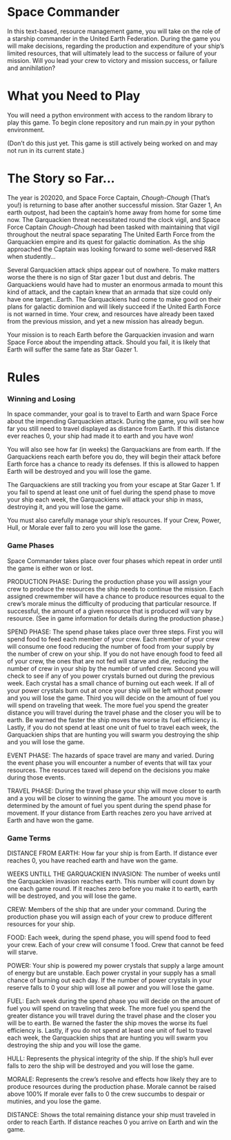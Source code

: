 
# Space Commander

In this text-based, resource management game, you will take on the role of a starship commander in the United Earth Federation. During the game you will make decisions, regarding the production and expenditure of your ship’s limited resources, that will ultimately lead to the success or failure of your mission. Will you lead your crew to victory and mission success, or failure and annihilation? 

# What you Need to Play

You will need a python environment with access to the random library to play this game.
To begin clone repository and run main.py in your python environment.

(Don’t do this just yet. This game is still actively being worked on and may not run in its current state.)

# The Story so Far...

The year is 202020, and Space Force Captain, *Chough-Chough* (That’s you!) is returning to base after another successful mission. Star Gazer 1, An earth outpost, had been the captain’s home away from home for some time now. The Garquackien threat necessitated round the clock vigil, and Space Force Captain *Chough-Chough* had been tasked with maintaining that vigil throughout the neutral space separating The United Earth Force from the Garquackien empire and its quest for galactic domination. As the ship approached the Captain was looking forward to some well-deserved R&R when studently…

Several Garquackien attack ships appear out of nowhere. To make matters worse the there is no sign of Star gazer 1 but dust and debris. The Garquackiens would have had to muster an enormous armada to mount this kind of attack, and the captain knew that an armada that size could only have one target…Earth. The Garquackiens had come to make good on their plans for galactic dominion and will likely succeed if the United Earth Force is not warned in time. Your crew, and resources have already been taxed from the previous mission, and yet a new mission has already begun.

Your mission is to reach Earth before the Garquackien invasion and warn Space Force about the impending attack. Should you fail, it is likely that Earth will suffer the same fate as Star Gazer 1.

# Rules

### Winning and Losing

In space commander, your goal is to travel to Earth and warn Space Force about the impending Garquackien attack. During the game, you will see how far you still need to travel displayed as distance from Earth. If this distance ever reaches 0, your ship had made it to earth and you have won!

You will also see how far (in weeks) the Garquackians are from earth. If the Garquackiens reach earth before you do, they will begin their attack before Earth force has a chance to ready its defenses. If this is allowed to happen Earth will be destroyed and you will lose the game.

The Garquackiens are still tracking you from your escape at Star Gazer 1. If you fail to spend at least one unit of fuel during the spend phase to move your ship each week, the Garquackiens will attack your ship in mass, destroying it, and you will lose the game.

You must also carefully manage your ship’s resources. If your Crew, Power, Hull, or Morale ever fall to zero you will lose the game.

### Game Phases

Space Commander takes place over four phases which repeat in order until the game is either won or lost.

PRODUCTION PHASE: During the production phase you will assign your crew to produce the resources the ship needs to continue the mission. Each assigned crewmember will have a chance to produce resources equal to the crew’s morale minus the difficulty of producing that particular resource. If successful, the amount of a given resource that is produced will vary by resource. (See in game information for details during the production phase.) 

SPEND PHASE: The spend phase takes place over three steps. First you will spend food to feed each member of your crew. Each member of your crew will consume one food reducing the number of food from your supply by the number of crew on your ship. If you do not have enough food to feed all of your crew, the ones that are not fed will starve and die, reducing the number of crew in your ship by the number of unfed crew. Second you will check to see if any of you power crystals burned out during the previous week. Each crystal has a small chance of burning out each week. If all of your power crystals burn out at once your ship will be left without power and you will lose the game. Third you will decide on the amount of fuel you will spend on traveling that week. The more fuel you spend the greater distance you will travel during the travel phase and the closer you will be to earth. Be warned the faster the ship moves the worse its fuel efficiency is. Lastly, if you do not spend at least one unit of fuel to travel each week, the Garquackien ships that are hunting you will swarm you destroying the ship and you will lose the game.

EVENT PHASE: The hazards of space travel are many and varied. During the event phase you will encounter a number of events that will tax your resources. The resources taxed will depend on the decisions you make during those events.

TRAVEL PHASE: During the travel phase your ship will move closer to earth and a you will be closer to winning the game. The amount you move is determined by the amount of fuel you spent during the spend phase for movement. If your distance from Earth reaches zero you have arrived at Earth and have won the game.

### Game Terms

DISTANCE FROM EARTH: How far your ship is from Earth. If distance ever reaches 0, you have reached earth and have won the game.
   
WEEKS UNTILL THE GARQUACKIEN INVASION: The number of weeks until the Garquackien invasion reaches 
earth. This number will count down by one each game round. If it reaches zero before you make it to earth, earth will be destroyed, and you will lose the game.

CREW: Members of the ship that are under your command. During the production phase you will assign each  of your crew to produce different resources for your ship.
    
FOOD: Each week, during the spend phase, you will spend food to feed your crew. Each of your crew will consume 1 food. Crew that cannot be feed will starve.
          
POWER: Your ship is powered my power crystals that supply a large amount of energy but are unstable. Each power crystal in your supply has a small chance of burning out each day. If the number of power crystals in your reserve falls to 0 your ship will lose all power and you will lose the game.
    
FUEL: Each week during the spend phase you will decide on the amount of fuel you will spend on traveling that week. The more fuel you spend the greater distance you will travel during the travel phase and the closer you will be to earth. Be warned the faster the ship moves the worse its fuel efficiency is. Lastly, if you do not spend at least one unit of fuel to travel each week, the Garquackien ships that are hunting you will swarm you destroying the ship and you will lose the game. 
    
HULL: Represents the physical integrity of the ship. If the ship’s hull ever falls to zero the ship will be destroyed and you will lose the game.
    
MORALE: Represents the crew’s resolve and effects how likely they are to produce resources during the production phase. Morale cannot be raised above 100% If morale ever falls to 0 the crew succumbs to despair or mutinies, and you lose the game.

DISTANCE: Shows the total remaining distance your ship must traveled in order to reach Earth.
If distance reaches 0 you arrive on Earth and win the game.

